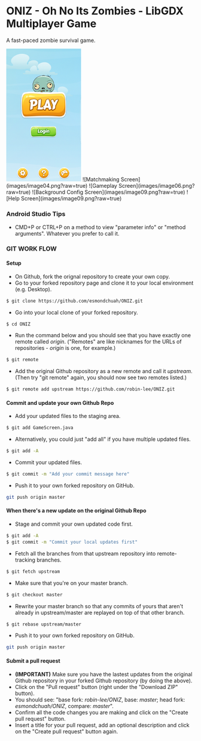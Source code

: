 # ONIZ - Oh No Its Zombies - LibGDX Multiplayer Game

A fast-paced zombie survival game.

<img src="images/image03.png?raw=true" alt="Start Screen" style="width: 200px;"/>
![Matchmaking Screen](images/image04.png?raw=true)
![Gameplay Screen](images/image06.png?raw=true)
![Background Config Screen](images/image09.png?raw=true)
![Help Screen](images/image09.png?raw=true)

### Android Studio Tips

- CMD+P or CTRL+P on a method to view "parameter info" or "method arguments". Whatever you prefer to call it.

### GIT WORK FLOW

#### Setup

* On Github, fork the orignal repository to create your own copy.
* Go to your forked repository page and clone it to your local environment (e.g. Desktop).
```sh
$ git clone https://github.com/esmondchuah/ONIZ.git
```
* Go into your local clone of your forked repository.
```sh
$ cd ONIZ
```
* Run the command below and you should see that you have exactly one remote called *origin*. ("Remotes" are like nicknames for the URLs of repositories - *origin* is one, for example.) 
```sh
$ git remote
```
* Add the original Github repository as a new remote and call it *upstream*. (Then try "git remote" again, you should now see two remotes listed.)
```sh
$ git remote add upstream https://github.com/robin-lee/ONIZ.git
```

#### Commit and update your own Github Repo
* Add your updated files to the staging area.
```sh
$ git add GameScreen.java
```
* Alternatively, you could just "add all" if you have multiple updated files.
```sh
$ git add -A
```
* Commit your updated files.
```sh
$ git commit -m "Add your commit message here"
```
* Push it to your own forked repository on GitHub.
```sh
git push origin master
```

#### When there's a new update on the original Github Repo
* Stage and commit your own updated code first.
```sh
$ git add -A
$ git commit -m "Commit your local updates first"
```
* Fetch all the branches from that upstream repository into remote-tracking branches.
```sh
$ git fetch upstream
```
* Make sure that you're on your master branch.
```sh
$ git checkout master
```
* Rewrite your master branch so that any commits of yours that aren't already in upstream/master are replayed on top of that other branch.
```sh
$ git rebase upstream/master
```
* Push it to your own forked repository on GitHub.
```sh
git push origin master
```

#### Submit a pull request
* **(IMPORTANT)** Make sure you have the lastest updates from the original Github repository in your forked Github repository (by doing the above).
* Click on the "Pull request" button (right under the "Download ZIP" button).
* You should see: "base fork: *robin-lee/ONIZ*, base: *master*; head fork: *esmondchuah/ONIZ*, compare: *master*".
* Confirm all the code changes you are making and click on the "Create pull request" button.
* Insert a title for your pull request, add an optional description and click on the "Create pull request" button again.
